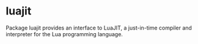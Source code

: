 luajit
======

Package luajit provides an interface to LuaJIT, a just-in-time compiler and interpreter for the Lua programming language.
